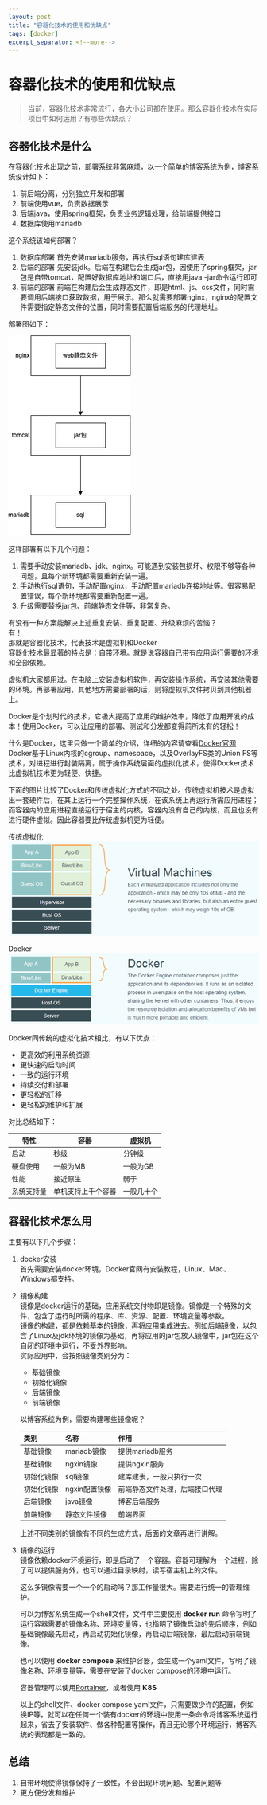 ```yaml
---
layout: post
title: "容器化技术的使用和优缺点"
tags: [docker]
excerpt_separator: <!--more-->
---
```


# 容器化技术的使用和优缺点
> 当前，容器化技术非常流行，各大小公司都在使用。那么容器化技术在实际项目中如何运用？有哪些优缺点？

## 容器化技术是什么
在容器化技术出现之前，部署系统非常麻烦，以一个简单的博客系统为例，博客系统设计如下：<!--more-->
1. 前后端分离，分别独立开发和部署
2. 前端使用vue，负责数据展示
3. 后端java，使用spring框架，负责业务逻辑处理，给前端提供接口
4. 数据库使用mariadb

这个系统该如何部署？
1. 数据库部署
   首先安装mariadb服务，再执行sql语句建库建表
2. 后端的部署
   先安装jdk。后端在构建后会生成jar包，因使用了spring框架，jar包是自带tomcat，配置好数据库地址和端口后，直接用java -jar命令运行即可  
3. 前端的部署
   前端在构建后会生成静态文件，即是html、js、css文件，同时需要调用后端接口获取数据，用于展示。那么就需要部署nginx，nginx的配置文件需要指定静态文件的位置，同时需要配置后端服务的代理地址。

部署图如下：

![部署图](https://raw.githubusercontent.com/leanfish2011/data/main/img/old_deploy.png)

 这样部署有以下几个问题：
 1. 需要手动安装mariadb、jdk、nginx。可能遇到安装包损坏、权限不够等各种问题，且每个新环境都需要重新安装一遍。
 2. 手动执行sql语句，手动配置nginx，手动配置mariadb连接地址等。很容易配置错误，每个新环境都需要重新配置一遍。
 3. 升级需要替换jar包、前端静态文件等，非常复杂。

有没有一种方案能解决上述重复安装、重复配置、升级麻烦的苦恼？  
有！  
那就是容器化技术，代表技术是虚拟机和Docker  
容器化技术最显著的特点是：自带环境。就是说容器自己带有应用运行需要的环境和全部依赖。

虚拟机大家都用过。在电脑上安装虚拟机软件，再安装操作系统，再安装其他需要的环境。再部署应用，其他地方需要部署的话，则将虚拟机文件拷贝到其他机器上。  

Docker是个划时代的技术，它极大提高了应用的维护效率，降低了应用开发的成本！使用Docker，可以让应用的部署、测试和分发都变得前所未有的轻松！  

什么是Docker，这里只做一个简单的介绍，详细的内容请查看<a href="https://www.docker.com" target="_blank">Docker官网</a>  
Docker基于Linux内核的cgroup、namespace，以及OverlayFS类的Union FS等技术，对进程进行封装隔离，属于操作系统层面的虚拟化技术，使得Docker技术比虚拟机技术更为轻便、快捷。  

下面的图片比较了Docker和传统虚拟化方式的不同之处。传统虚拟机技术是虚拟出一套硬件后，在其上运行一个完整操作系统，在该系统上再运行所需应用进程；而容器内的应用进程直接运行于宿主的内核，容器内没有自己的内核，而且也没有进行硬件虚拟。因此容器要比传统虚拟机更为轻便。

传统虚拟化  
![传统虚拟化](https://raw.githubusercontent.com/leanfish2011/data/main/img/vm.png)

Docker  
![Docker](https://raw.githubusercontent.com/leanfish2011/data/main/img/docker.png)

Docker同传统的虚拟化技术相比，有以下优点：
- 更高效的利用系统资源
- 更快速的启动时间
- 一致的运行环境
- 持续交付和部署
- 更轻松的迁移
- 更轻松的维护和扩展

对比总结如下：

| 特性 | 容器 | 虚拟机 |
| --------- | -------------- | ------- |
| 启动       | 秒级             | 分钟级    |
| 硬盘使用    | 一般为MB         | 一般为GB  |
| 性能       | 接近原生         | 弱于      |
| 系统支持量  | 单机支持上千个容器 | 一般几十个 |

## 容器化技术怎么用
主要有以下几个步骤：
1. docker安装  
   首先需要安装docker环境，Docker官网有安装教程，Linux、Mac、Windows都支持。
2. 镜像构建  
   镜像是docker运行的基础，应用系统交付物即是镜像。镜像是一个特殊的文件，包含了运行时所需的程序、库、资源、配置、环境变量等参数。  
   镜像的构建，都是依赖基本的镜像，再将应用集成进去。例如后端镜像，以包含了Linux及jdk环境的镜像为基础，再将应用的jar包放入镜像中，jar包在这个自闭的环境中运行，不受外界影响。  
   实际应用中，会按照镜像类别分为：  
   - 基础镜像
   - 初始化镜像
   - 后端镜像
   - 前端镜像
     
    以博客系统为例，需要构建哪些镜像呢？  

    | 类别 | 名称 | 作用 |
    | --------- | ------------ | ------------------------- |
    | 基础镜像   | mariadb镜像   | 提供mariadb服务            |
    | 基础镜像   | ngxin镜像     | 提供ngxin服务              |
    | 初始化镜像 | sql镜像       | 建库建表，一般只执行一次      |
    | 初始化镜像 | ngxin配置镜像  | 前端静态文件处理，后端接口代理 |
    | 后端镜像   | java镜像      | 博客后端服务                |
    | 前端镜像   | 静态文件镜像   | 前端界面                    |

    上述不同类别的镜像有不同的生成方式，后面的文章再进行讲解。

3. 镜像的运行  
   镜像依赖docker环境运行，即是启动了一个容器。容器可理解为一个进程，除了可以提供服务外，也可以通过目录映射，读写宿主机上的文件。

   这么多镜像需要一个一个的启动吗？那工作量很大。需要进行统一的管理维护。

   可以为博客系统生成一个shell文件，文件中主要使用 **docker run** 命令写明了运行容器需要的镜像名称、环境变量等，也指明了镜像启动的先后顺序，例如基础镜像最先启动，再启动初始化镜像，再启动后端镜像，最后启动前端镜像。

   也可以使用 **docker compose** 来维护容器，会生成一个yaml文件，写明了镜像名称、环境变量等，需要在安装了docker compose的环境中运行。

   容器管理可以使用<a href=" https://www.portainer.io" target="_blank">Portainer</a>，或者使用 **K8S** 

   以上的shell文件、docker compose yaml文件，只需要做少许的配置，例如换IP等，就可以在任何一个装有docker的环境中使用一条命令将博客系统运行起来，省去了安装软件、做各种配置等操作，而且无论哪个环境运行，博客系统的表现都是一致的。

## 总结
1. 自带环境使得镜像保持了一致性，不会出现环境问题、配置问题等
2. 更方便分发和维护
